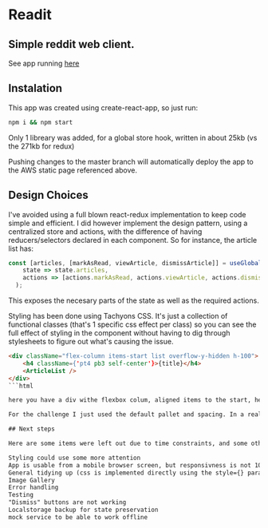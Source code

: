 # Readit
## Simple reddit web client.

See app running [here](https://master.d10ki335cfs76s.amplifyapp.com/)

## Instalation
This app was created using create-react-app, so just run:
```bash
npm i && npm start
```
Only 1 libreary was added, for a global store hook, written in about 25kb (vs the 271kb for redux)

Pushing changes to the master branch will automatically deploy the app to the AWS static page referenced above.

## Design Choices
I've avoided using a full blown react-redux implementation to keep code simple and efficient. I did however implement the design pattern, using a centralized store and actions, with the difference of having reducers/selectors declared in each component. So for instance, the article list has:
```javascript
const [articles, [markAsRead, viewArticle, dismissArticle]] = useGlobal(
    state => state.articles,
    actions => [actions.markAsRead, actions.viewArticle, actions.dismissArticle]
  );
```

This exposes the necesary parts of the state as well as the required actions.


Styling has been done using Tachyons CSS. It's just a collection of functional classes (that's 1 specific css effect per class) so you can see the full effect of styling in the component without having to dig through stylesheets to figure out what's causing the issue.


```html
<div className="flex-column items-start list overflow-y-hidden h-100">
	<h4 className={'pt4 pb3 self-center'}>{title}</h4>
	<ArticleList />
</div>
```html

here you have a div withe flexbox colum, aligned items to the start, height %100 and hidden overflow in Y. Inside you have an <h4> tag with some padding-top, a little less padding bottom and align-self: center.

For the challenge I just used the default pallet and spacing. In a real proyect however, one would set up these clases beforehand to match design specifications and only keep classes you use. Still it's a pretty small library when compared to other css frameworks.

## Next steps

Here are some items were left out due to time constraints, and some other "nice to have"s

Styling could use some more attention
App is usable from a mobile browser screen, but responsivness is not 100% (Sidebar should expand fullscreen.
General tidying up (css is implemented directly using the style={} parameter)
Image Gallery
Error handling
Testing
"Dismiss" buttons are not working
Localstorage backup for state preservation
mock service to be able to work offline

